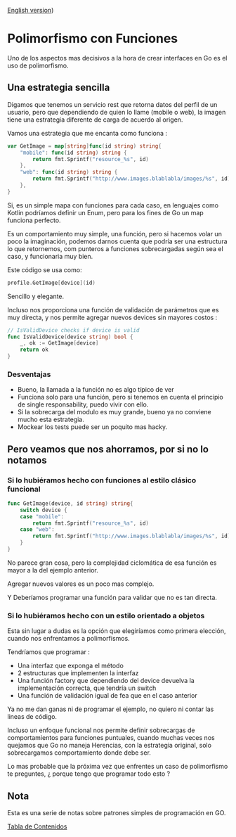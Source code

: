 [English version](README_en.md))

# Polimorfismo con Funciones

Uno de los aspectos mas decisivos a la hora de crear interfaces en Go es el uso de polimorfismo.

## Una estrategia sencilla

Digamos que tenemos un servicio rest que retorna datos del perfil de un usuario, pero que dependiendo de quien lo llame (mobile o web), la imagen tiene una estrategia diferente de carga de acuerdo al origen.

Vamos una estrategia que me encanta como funciona :

```go
var GetImage = map[string]func(id string) string{
	"mobile": func(id string) string {
		return fmt.Sprintf("resource_%s", id)
	},
	"web": func(id string) string {
		return fmt.Sprintf("http://www.images.blablabla/images/%s", id)
	},
}
```

Si, es un simple mapa con funciones para cada caso, en lenguajes como Kotlin podríamos definir un Enum, pero para los fines de Go un map funciona perfecto.

Es un comportamiento muy simple, una función, pero si hacemos volar un poco la imaginación, podemos darnos cuenta que podría ser una estructura lo que retornemos, com punteros a funciones sobrecargadas según sea el caso, y funcionaria muy bien.

Este código se usa como:

```go
profile.GetImage[device](id)
```

Sencillo y elegante.

Incluso nos proporciona una función de validación de parámetros que es muy directa, y nos permite agregar nuevos devices sin mayores costos :

```go
// IsValidDevice checks if device is valid
func IsValidDevice(device string) bool {
	_, ok := GetImage[device]
	return ok
}
```

### Desventajas

- Bueno, la llamada a la función no es algo típico de ver
- Funciona solo para una función, pero si tenemos en cuenta el principio de single responsability, puedo vivir con ello.
- Si la sobrecarga del modulo es muy grande, bueno ya no conviene mucho esta estrategia.
- Mockear los tests puede ser un poquito mas hacky.

## Pero veamos que nos ahorramos, por si no lo notamos

### Si lo hubiéramos hecho con funciones al estilo clásico funcional

```go
func GetImage(device, id string) string{
	switch device {
	case "mobile":
		return fmt.Sprintf("resource_%s", id)
	case "web":
		return fmt.Sprintf("http://www.images.blablabla/images/%s", id)
	}
}
```

No parece gran cosa, pero la complejidad ciclomática de esa función es mayor a la del ejemplo anterior.

Agregar nuevos valores es un poco mas complejo.

Y Deberíamos programar una función para validar que no es tan directa.

### Si lo hubiéramos hecho con un estilo orientado a objetos

Esta sin lugar a dudas es la opción que elegiríamos como primera elección, cuando nos enfrentamos a polimorfismos.

Tendríamos que programar :

- Una interfaz que exponga el método
- 2 estructuras que implementen la interfaz
- Una función factory que dependiendo del device devuelva la implementación correcta, que tendría un switch
- Una función de validación igual de fea que en el caso anterior

Ya no me dan ganas ni de programar el ejemplo, no quiero ni contar las lineas de código.

Incluso un enfoque funcional nos permite definir sobrecargas de comportamientos para funciones puntuales, cuando muchas veces nos quejamos que Go no maneja Herencias, con la estrategia original, solo sobrecargamos comportamiento donde debe ser.

Lo mas probable que la próxima vez que enfrentes un caso de polimorfismo te preguntes, ¿ porque tengo que programar todo esto ?

## Nota

Esta es una serie de notas sobre patrones simples de programación en GO.

[Tabla de Contenidos](../README.md)
